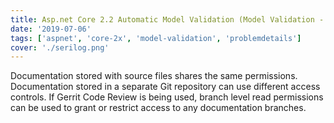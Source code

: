 ```yaml
---
title: Asp.net Core 2.2 Automatic Model Validation (Model Validation - Part 3)
date: '2019-07-06'
tags: ['aspnet', 'core-2x', 'model-validation', 'problemdetails']
cover: './serilog.png'
---
```


Documentation stored with source files shares the same permissions.
Documentation stored in a separate Git repository can use different
access controls. If Gerrit Code Review is being used, branch level
read permissions can be used to grant or restrict access to any
documentation branches.
